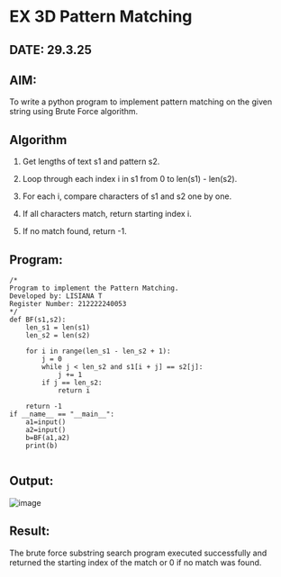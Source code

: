 # EX 3D Pattern Matching
## DATE: 29.3.25
## AIM:
To write a python program to implement pattern matching on the given string using Brute Force algorithm.



## Algorithm
1. Get lengths of text s1 and pattern s2.

2. Loop through each index i in s1 from 0 to len(s1) - len(s2).

3. For each i, compare characters of s1 and s2 one by one.

4. If all characters match, return starting index i.

5. If no match found, return -1.


## Program:
```
/*
Program to implement the Pattern Matching.
Developed by: LISIANA T
Register Number: 212222240053
*/
def BF(s1,s2):
    len_s1 = len(s1)
    len_s2 = len(s2)

    for i in range(len_s1 - len_s2 + 1):
        j = 0
        while j < len_s2 and s1[i + j] == s2[j]:
            j += 1
        if j == len_s2:
            return i

    return -1
if __name__ == "__main__":
    a1=input() 
    a2=input() 
    b=BF(a1,a2)
    print(b)


```

## Output:
![image](https://github.com/user-attachments/assets/8e1e21c7-a17c-4d9d-ab78-8ebce8339c31)



## Result:
The brute force substring search program executed successfully and returned the starting index of the match or 0 if no match was found.
